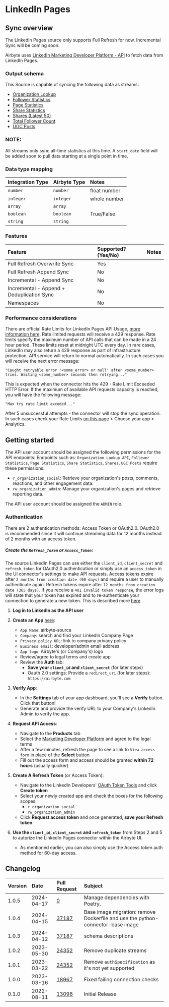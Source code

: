 # LinkedIn Pages

## Sync overview

The LinkedIn Pages source only supports Full Refresh for now. Incremental Sync will be coming soon.

Airbyte uses [LinkedIn Marketing Developer Platform - API](https://docs.microsoft.com/en-us/linkedin/marketing/integrations/marketing-integrations-overview) to fetch data from LinkedIn Pages.

### Output schema

This Source is capable of syncing the following data as streams:

* [Organization Lookup](https://docs.microsoft.com/en-us/linkedin/marketing/integrations/community-management/organizations/organization-lookup-api?tabs=http#retrieve-organizations)
* [Follower Statistics](https://docs.microsoft.com/en-us/linkedin/marketing/integrations/community-management/organizations/follower-statistics?tabs=http#retrieve-lifetime-follower-statistics)
* [Page Statistics](https://docs.microsoft.com/en-us/linkedin/marketing/integrations/community-management/organizations/page-statistics?tabs=http#retrieve-lifetime-organization-page-statistics)
* [Share Statistics](https://docs.microsoft.com/en-us/linkedin/marketing/integrations/community-management/organizations/share-statistics?tabs=http#retrieve-lifetime-share-statistics)
* [Shares (Latest 50)](https://docs.microsoft.com/en-us/linkedin/marketing/integrations/community-management/shares/share-api?tabs=http#find-shares-by-owner)
* [Total Follower Count](https://docs.microsoft.com/en-us/linkedin/marketing/integrations/community-management/organizations/organization-lookup-api?tabs=http#retrieve-organization-follower-count)
* [UGC Posts](https://docs.microsoft.com/en-us/linkedin/marketing/integrations/community-management/shares/ugc-post-api?tabs=http#find-ugc-posts-by-authors)

### NOTE:

All streams only sync all-time statistics at this time. A `start_date` field will be added soon to pull data starting at a single point in time.

### Data type mapping

| Integration Type | Airbyte Type | Notes                      |
| :--------------- | :----------- | :------------------------- |
| `number`         | `number`     | float number               |
| `integer`        | `integer`    | whole number               |
| `array`          | `array`      |                            |
| `boolean`        | `boolean`    | True/False                 |
| `string`         | `string`     |                            |

### Features

| Feature                                   | Supported?\(Yes/No\) | Notes |
| :---------------------------------------- | :------------------- | :---- |
| Full Refresh Overwrite Sync               | Yes                  |       |
| Full Refresh Append Sync                  | No                   |       |
| Incremental - Append Sync                 | No                   |       |
| Incremental - Append + Deduplication Sync | No                   |       |
| Namespaces                                | No                   |       |

### Performance considerations

There are official Rate Limits for LinkedIn Pages API Usage, [more information here](https://docs.microsoft.com/en-us/linkedin/shared/api-guide/concepts/rate-limits?context=linkedin/marketing/context). Rate limited requests will receive a 429 response. Rate limits specify the maximum number of API calls that can be made in a 24 hour period. These limits reset at midnight UTC every day. In rare cases, LinkedIn may also return a 429 response as part of infrastructure protection. API service will return to normal automatically. In such cases you will receive the next error message:

```text
"Caught retryable error '<some_error> or null' after <some_number> tries. Waiting <some_number> seconds then retrying..."
```

This is expected when the connector hits the 429 - Rate Limit Exceeded HTTP Error. If the maximum of available API requests capacity is reached, you will have the following message:

```text
"Max try rate limit exceded..."
```

After 5 unsuccessful attempts - the connector will stop the sync operation. In such cases check your Rate Limits [on this page](https://www.linkedin.com/developers/apps) &gt; Choose your app &gt; Analytics. 

## Getting started
The API user account should be assigned the following permissions for the API endpoints:
Endpoints such as: `Organization Lookup API`, `Follower Statistics`, `Page Statistics`, `Share Statistics`, `Shares`, `UGC Posts` require these permissions:
* `r_organization_social`: Retrieve your organization's posts, comments, reactions, and other engagement data.
* `rw_organization_admin`: Manage your organization's pages and retrieve reporting data.

The API user account should be assigned the `ADMIN` role.

### Authentication
There are 2 authentication methods: Access Token or OAuth2.0.
OAuth2.0 is recommended since it will continue streaming data for 12 months instead of 2 months with an access token.

##### Create the `Refresh_Token` or `Access_Token`:
The source LinkedIn Pages can use either the `client_id`, `client_secret` and `refresh_token` for OAuth2.0 authentication or simply use an `access_token` in the UI connector's settings to make API requests. Access tokens expire after `2 months from creation date (60 days)` and require a user to manually authenticate again. Refresh tokens expire after `12 months from creation date (365 days)`. If you receive a `401 invalid token response`, the error logs will state that your token has expired and to re-authenticate your connection to generate a new token. This is described more [here](https://docs.microsoft.com/en-us/linkedin/shared/authentication/authorization-code-flow?context=linkedin/context).

1. **Log in to LinkedIn as the API user**

2. **Create an App** [here](https://www.linkedin.com/developers/apps):
   * `App Name`: airbyte-source
   * `Company`: search and find your LinkedIn Company Page
   * `Privacy policy URL`: link to company privacy policy
   * `Business email`: developer/admin email address
   * `App logo`: Airbyte's \(or Company's\) logo
   * Review/agree to legal terms and create app
   * Review the **Auth** tab:
     * **Save your `client_id` and `client_secret`** \(for later steps\)
     * Oauth 2.0 settings: Provide a `redirect_uri` \(for later steps\): `https://airbyte.com`

3. **Verify App**:
   * In the **Settings** tab of your app dashboard, you'll see a **Verify** button. Click that button!
   * Generate and provide the verify URL to your Company's LinkedIn Admin to verify the app.

4. **Request API Access**:
   * Navigate to the **Products** tab
   * Select the [Marketing Developer Platform](https://docs.microsoft.com/en-us/linkedin/marketing/) and agree to the legal terms
   * After a few minutes, refresh the page to see a link to `View access form` in place of the **Select** button
   * Fill out the access form and access should be granted **within 72 hours** (usually quicker)

5. **Create A Refresh Token** (or Access Token):
   * Navigate to the LinkedIn Developers' [OAuth Token Tools](https://www.linkedin.com/developers/tools/oauth) and click **Create token**
   * Select your newly created app and check the boxes for the following scopes:
     * `r_organization_social`
     * `rw_organization_admin`
   * Click **Request access token** and once generated, **save your Refresh token**

6. **Use the `client_id`, `client_secret` and `refresh_token`** from Steps 2 and 5 to autorize the LinkedIn Pages connector within the Airbyte UI.
   * As mentioned earlier, you can also simply use the Access token auth method for 60-day access.

## Changelog

| Version | Date       | Pull Request                                             | Subject                                              |
|:--------|:-----------|:---------------------------------------------------------|:-----------------------------------------------------|
| 1.0.5 | 2024-04-17 | [0](https://github.com/airbytehq/airbyte/pull/0) | Manage dependencies with Poetry. |
| 1.0.4 | 2024-04-15 | [37187](https://github.com/airbytehq/airbyte/pull/37187) | Base image migration: remove Dockerfile and use the python-connector-base image |
| 1.0.3 | 2024-04-12 | [37187](https://github.com/airbytehq/airbyte/pull/37187) | schema descriptions |
| 1.0.2 | 2023-05-30 | [24352](https://github.com/airbytehq/airbyte/pull/24352) | Remove duplicate streams |
| 1.0.1 | 2023-03-22 | [24352](https://github.com/airbytehq/airbyte/pull/24352) | Remove `authSpecification` as it's not yet supported |
| 1.0.0 | 2023-03-16 | [18967](https://github.com/airbytehq/airbyte/pull/18967) | Fixed failing connection checks |
| 0.1.0 | 2022-08-11 | [13098](https://github.com/airbytehq/airbyte/pull/13098) | Initial Release |
